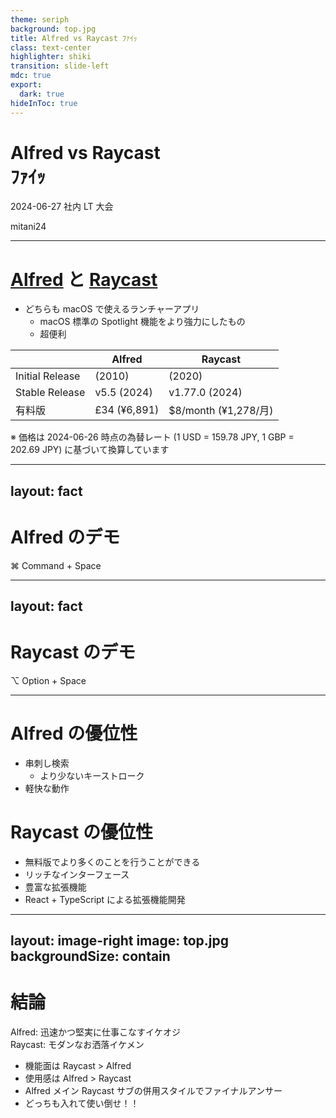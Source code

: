 ```yaml
---
theme: seriph
background: top.jpg
title: Alfred vs Raycast ﾌｧｲｯ
class: text-center
highlighter: shiki
transition: slide-left
mdc: true
export:
  dark: true
hideInToc: true
---
```


# Alfred vs Raycast<br />ﾌｧｲｯ

2024-06-27 社内 LT 大会

<p class="absolute bottom-10 right-10 font-700">
  mitani24
</p>

---

# [Alfred](https://www.alfredapp.com/) と [Raycast](https://www.raycast.com/)

- どちらも macOS で使えるランチャーアプリ
  - macOS 標準の Spotlight 機能をより強力にしたもの
  - 超便利

|   | Alfred | Raycast |
|---| ------ | ------- |
| Initial Release | (2010) | (2020) |
| Stable Release | v5.5 (2024) | v1.77.0 (2024) |
| 有料版 | £34 (¥6,891) | $8/month (¥1,278/月) |

<div class="mt-4 text-right text-xs text-gray">
※ 価格は 2024-06-26 時点の為替レート (1 USD = 159.78 JPY, 1 GBP = 202.69 JPY) に基づいて換算しています
</div>

<!-- 
- Alfred
  - 割と前からある macOS のランチャーアプリの定番
  - 無料版だと Workflow といういわゆる拡張機能が使えないので買い切りの有料版を購入して数年愛用
- Raycast
  - 最近知ったランチャーアプリの新勢力
  - 一応有料版もあるが無料版で Alfred 有料版に匹敵する機能をカバーしているため無料版を使用
-->

---
layout: fact
---

# Alfred のデモ

⌘ Command + Space

<!--
- 検索
  - アプリ (e.g. Notion)
  - ファイル (e.g. Download)
  - ブックマーク (e.g. Cateras)
  - ウェブ検索 (e.g. 新宿のうどん屋)
- OS の操作 (e.g. sleep, restart)
- 計算機
- Workflow
  - ChatGPT
  - apb
-->

---
layout: fact
---

# Raycast のデモ

⌥ Option + Space

<!-- 
- 検索
  - アプリ (e.g. Notion)
  - ファイル (e.g. Search File => Download)
  - ブックマーク (e.g. Search Browser Bookmarks => Cateras)
  - ウェブ検索 (e.g. Search Google => 新宿のうどん屋)
- OS の操作 (e.g. sleep, restart)
- 計算機
  - sqrt, abs
  - 単位変換 (e.g. $10, 10rem, 10inch)
- Extension
  - ChatGPT
  - Philips Hue
  - Unsplash
-->

---

# Alfred の優位性

- 串刺し検索
  - より少ないキーストローク
- 軽快な動作

<div class="mt-8" />

# Raycast の優位性

- 無料版でより多くのことを行うことができる
- リッチなインターフェース
- 豊富な拡張機能
- React + TypeScript による拡張機能開発

---
layout: image-right
image: top.jpg
backgroundSize: contain
---

# 結論

Alfred: 迅速かつ堅実に仕事こなすイケオジ<br />
Raycast: モダンなお洒落イケメン

- 機能面は Raycast > Alfred
- 使用感は Alfred > Raycast
- Alfred メイン Raycast サブの併用スタイルでファイナルアンサー
- どっちも入れて使い倒せ！！
